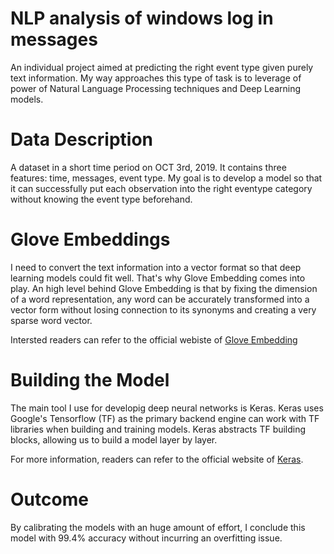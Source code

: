 # NLP analysis of windows log in messages
An individual project aimed at predicting the right event type given purely text information. My way approaches this type of task is to 
leverage of power of Natural Language Processing techniques and Deep Learning models.


# Data Description
A dataset in a short time period on OCT 3rd, 2019. It contains three features: time, messages, event type. My goal is to develop a model so that it can successfully put each observation into the right eventype category without knowing the event type beforehand.



# Glove Embeddings
I need to convert the text information into a vector format so that deep learning models could fit well. That's why Glove Embedding
comes into play. An high level behind Glove Embedding is that by fixing the dimension of a word representation, any word can be 
accurately transformed into a vector form without losing connection to its synonyms and creating a very sparse word vector.

Intersted readers can refer to the official webiste of [Glove Embedding](https://nlp.stanford.edu/projects/glove/)


# Building the Model
The main tool I use for developig deep neural networks is Keras. Keras uses Google's Tensorflow (TF) as the primary backend engine
can work with TF libraries when building and training models. Keras abstracts TF building blocks, allowing us to build a model 
layer by layer.

For more information, readers can refer to the official website of [Keras](https://keras.io/). 


# Outcome
By calibrating the models with an huge amount of effort, I conclude this model with 99.4% accuracy without incurring an overfitting issue.
